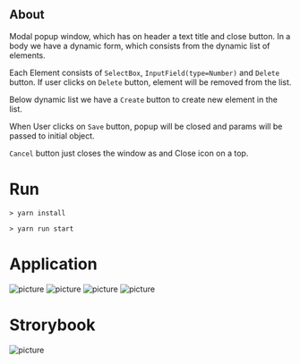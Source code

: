 ## About
Modal popup window, which has on header a text title and close button. 
In a body we have a dynamic form, which consists from the dynamic list of elements.

Each Element consists of `SelectBox`, `InputField(type=Number)` and `Delete` button. 
If user clicks on `Delete` button, element will be removed from the list.

Below dynamic list we have a `Create` button to create new element in the list.

When User clicks on `Save` button, popup will be closed and params will be passed to initial
object. 

`Cancel` button just closes the window as and Close icon on a top.

# Run


`> yarn install`

`> yarn run start`


# Application
![picture](https://image.ibb.co/fsXRr9/Screenshot_1.jpg)
![picture](https://image.ibb.co/dqQ7yp/1.png)
![picture](https://image.ibb.co/nEThW9/2.png)
![picture](https://image.ibb.co/cMJMPU/Screenshot_6.jpg)

# Strorybook
![picture](https://image.ibb.co/eqh7yp/Screenshot_2.jpg)
